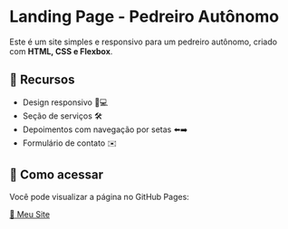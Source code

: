 # Landing Page - Pedreiro Autônomo

Este é um site simples e responsivo para um pedreiro autônomo, criado com **HTML, CSS e Flexbox**.

## 📌 Recursos
- Design responsivo 📱💻
- Seção de serviços 🛠️
- Depoimentos com navegação por setas ⬅️➡️
- Formulário de contato ✉️

## 🚀 Como acessar
Você pode visualizar a página no GitHub Pages:

[🔗 Meu Site](https://adsonferr.github.io/PTI-SENAC-WEBSTANDARDS/)

